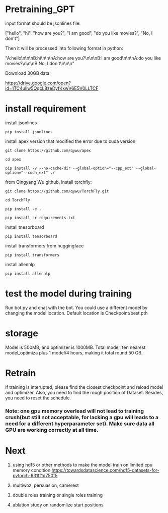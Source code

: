 # Pretraining_GPT

input format should be jsonlines file:

["hello", "hi", "how are you?", "I am good", "do you like movies?", "No, I don't"]

Then it will be processed into following format in python:

"A:hello\n\n\nB:hi\n\n\nA:how are you?\n\n\nB:I am good\n\n\nA:do you like movies?\n\n\nB:No, I don't\n\n\n"


Download 30GB data:

https://drive.google.com/open?id=1TC4uliw5QqcL8zeDyfKxwV6E5V0LLTCF


# install requirement 
install jsonlines

```pip install jsonlines```

install apex version that modified the error due to cuda version

`git clone https://github.com/qywu/apex`

`cd apex`

```pip install -v --no-cache-dir --global-option="--cpp_ext" --global-option="--cuda_ext" ./```


from Qingyang Wu github, install torchfly:

```git clone https://github.com/qywu/TorchFly.git```

```cd TorchFly```

`pip install -e .`

`pip install -r requirements.txt`

install tnesorboard

`pip install tensorboard`

install transformers from huggingface

`pip install transformers`

install allennlp

`pip install allennlp`

# test the model during training
Run bot.py and chat with the bot. You could use a different model by changing the model location. Default location is Checkpoint/best.pth

# storage
Model is 500MB, and optimizer is 1000MB.
Total model: ten nearest model_optimiza plus 1 model/4 hours, making it total round 50 GB.

# Retrain
If training is interupted, please find the closest checkpoint and reload model and optimizer. Also, you need to find the rough position of Dataset. Besides, you need to reset the schedule.
### Note: one gpu memory overlead will not lead to training crush(but still not acceptable, for lacking a gpu will leads to a need for a different hyperparameter set). Make sure data all GPU are working correctly at all time.
# Next
1. using hdf5 or other methods to make the model train on limited cpu memory condition
https://towardsdatascience.com/hdf5-datasets-for-pytorch-631ff1d750f5

2. multiwoz, persuasion, camerest

3. double roles training or single roles training

4. ablation study on randomlize start positions



